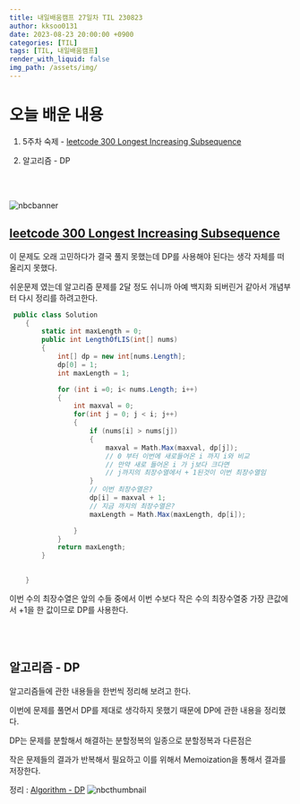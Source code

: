 ```yaml
---
title: 내일배움캠프 27일차 TIL 230823
author: kksoo0131
date: 2023-08-23 20:00:00 +0900
categories: [TIL]
tags: [TIL, 내일배움캠프]
render_with_liquid: false
img_path: /assets/img/
---
```


# 오늘 배운 내용

1. 5주차 숙제 - [leetcode 300 Longest Increasing Subsequence](https://leetcode.com/problems/longest-increasing-subsequence)

2. 알고리즘 - DP
<br/>
<br/>

![nbcbanner](TILbanner.png)

## [leetcode 300 Longest Increasing Subsequence](https://leetcode.com/problems/longest-increasing-subsequence)

이 문제도 오래 고민하다가 결국 풀지 못했는데 DP를 사용해야 된다는 생각 자체를 떠올리지 못했다.

쉬운문제 였는데 알고리즘 문제를 2달 정도 쉬니까 아예 백지화 되버린거 같아서 개념부터 다시 정리를 하려고한다.

```cs
 public class Solution
    {
        static int maxLength = 0;
        public int LengthOfLIS(int[] nums)
        {
            int[] dp = new int[nums.Length];
            dp[0] = 1;
            int maxLength = 1;

            for (int i =0; i< nums.Length; i++)
            {
                int maxval = 0;
                for(int j = 0; j < i; j++)
                {
                    if (nums[i] > nums[j])
                    {
                        maxval = Math.Max(maxval, dp[j]);
                        // 0 부터 이번에 새로들어온 i 까지 i와 비교
                        // 만약 새로 들어온 i 가 j보다 크다면
                        // j까지의 최장수열에서 + 1된것이 이번 최장수열임
                    }
                    // 이번 최장수열은?
                    dp[i] = maxval + 1;
                    // 지금 까지의 최장수열은?
                    maxLength = Math.Max(maxLength, dp[i]);

                }
            }
            return maxLength;
        }

        
    }
```
이번 수의 최장수열은 앞의 수들 중에서 이번 수보다 작은 수의 최장수열중 가장 큰값에서 +1을 한 값이므로 DP를 사용한다.

<br/>
<br/>

## 알고리즘 - DP

알고리즘들에 관한 내용들을 한번씩 정리해 보려고 한다.

이번에 문제를 풀면서 DP를 제대로 생각하지 못했기 때문에 DP에 관한 내용을 정리했다.

DP는 문제를 분할해서 해결하는 분할정복의 일종으로 분할정복과 다른점은

작은 문제들의 결과가 반복해서 필요하고 이를 위해서 Memoization을 통해서 결과를 저장한다.

정리 : [Algorithm - DP](https://kksoo0131.github.io/posts/Algorithm-3/)
![nbcthumbnail](thumbnail-image.png)